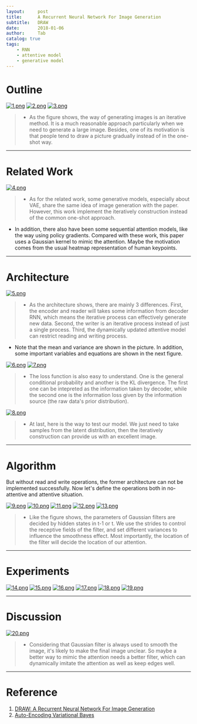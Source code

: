 ```yaml
---
layout:     post
title:      A Recurrent Neural Network For Image Generation
subtitle:   DRAW
date:       2018-01-06
author:     Tab
catalog: true
tags:
    - RNN
    - attentive model
    - generative model
---
```


# Outline
[![1.png](https://www.z4a.net/images/2018/01/09/137bb1ff1294012e6.png)](https://www.z4a.net/image/zCWlJ)
[![2.png](https://www.z4a.net/images/2018/01/09/2c9de3bf0737c176c.png)](https://www.z4a.net/image/zCHLr)
[![3.png](https://www.z4a.net/images/2018/01/09/3.png)](https://www.z4a.net/image/zCQOO)

>- As the figure shows, the way of generating images is an iterative method. It is a much reasonable approach particularly when we need to generate a large image. Besides, one of its motivation is that people tend to draw a picture gradually instead of in the one-shot way.

---

# Related Work
[![4.png](https://www.z4a.net/images/2018/01/09/4.png)](https://www.z4a.net/image/zCVqi)
>- As for the related work, some generative models, especially about VAE, share the same idea of image generation with the paper. However, this work implement the iteratively construction instead of the common one-shot approach.
- In addition, there also have been some sequential attention models, like the way using policy gradients. Compared with these work, this paper uses a Gaussian kernel to mimic the attention. Maybe the motivation comes from the usual heatmap representation of human keypoints.

---

# Architecture
[![5.png](https://www.z4a.net/images/2018/01/09/5.png)](https://www.z4a.net/image/zCywA)
>- As the architecture shows, there are mainly 3 differences. First, the encoder and reader will takes some information from decoder RNN, which means the iterative process can effectively generate new data. Second, the writer is an iterative process instead of just a single process. Third, the dynamically updated attentive model can restrict reading and writing process.
- Note that the mean and variance are shown in the picture. In addition, some important variables and equations are shown in the next figure.


[![6.png](https://www.z4a.net/images/2018/01/09/6.png)](https://www.z4a.net/image/zCk0K)
[![7.png](https://www.z4a.net/images/2018/01/09/7.png)](https://www.z4a.net/image/zCuD0)
>- The loss function is also easy to understand. One is the general conditional probability and another is the KL divergence. The first one can be intepreted as the information taken by decoder, while the second one is the information loss given by the information source (the raw data's prior distribution).


[![8.png](https://www.z4a.net/images/2018/01/09/8.png)](https://www.z4a.net/image/zCxoP)
>- At last, here is the way to test our model. We just need to take samples from the latent distribution, then the iteratively construction can provide us with an excellent image.

---

# Algorithm
But without read and write operations, the former architecture can not be implemented successfully. Now let's define the operations both in no-attentive and attentive situation.

[![9.png](https://www.z4a.net/images/2018/01/09/9.png)](https://www.z4a.net/image/zCm2j)
[![10.png](https://www.z4a.net/images/2018/01/09/10.png)](https://www.z4a.net/image/zCwIa)
[![11.png](https://www.z4a.net/images/2018/01/09/11.png)](https://www.z4a.net/image/zCd6T)
[![12.png](https://www.z4a.net/images/2018/01/09/12.png)](https://www.z4a.net/image/zCnwv)
[![13.png](https://www.z4a.net/images/2018/01/09/13.png)](https://www.z4a.net/image/zCtcn)

>- Like the figure shows, the parameters of Gaussian filters are decided by hidden states in t-1 or t. We use the strides to control the receptive fields of the filter, and set different variances to influence the smoothness effect. Most importantly, the location of the filter will decide the location of our attention.

---

# Experiments
[![14.png](https://www.z4a.net/images/2018/01/09/14.png)](https://www.z4a.net/image/zCIr6)
[![15.png](https://www.z4a.net/images/2018/01/09/15.png)](https://www.z4a.net/image/zCX4w)
[![16.png](https://www.z4a.net/images/2018/01/09/16.png)](https://www.z4a.net/image/zChDN)
[![17.png](https://www.z4a.net/images/2018/01/09/17.png)](https://www.z4a.net/image/zCPOC)
[![18.png](https://www.z4a.net/images/2018/01/09/18.png)](https://www.z4a.net/image/zC4Mk)
[![19.png](https://www.z4a.net/images/2018/01/09/19.png)](https://www.z4a.net/image/zC9ob)

---
# Discussion
[![20.png](https://www.z4a.net/images/2018/01/09/20.png)](https://www.z4a.net/image/zC02L)
>- Considering that Gaussian filter is always used to smooth the image, it's likely to make the final image unclear. So maybe a better way to mimic the attention needs a better filter, which can dynamically imitate the attention as well as keep edges well.

---
# Reference
1. [DRAW: A Recurrent Neural Network For Image Generation](https://arxiv.org/pdf/1502.04623.pdf)
2. [Auto-Encoding Variational Bayes](https://arxiv.org/pdf/1312.6114.pdf)
